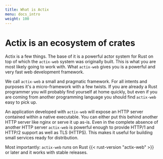 ```yaml
---
title: What is Actix
menu: docs_intro
weight: 100
---
```


# Actix is an ecosystem of crates

Actix is a few things. The base of it is a powerful actor system for Rust on top of which the
`actix-web` system was originally built. This is what you are most likely going to work with. What
`actix-web` gives you is a powerful and very fast web development framework.

We call `actix-web` a small and pragmatic framework. For all intents and purposes it's a
micro-framework with a few twists. If you are already a Rust programmer you will probably find
yourself at home quickly, but even if you are coming from another programming language you should
find `actix-web` easy to pick up.

An application developed with `actix-web` will expose an HTTP server contained within a native
executable. You can either put this behind another HTTP server like nginx or serve it up as-is. Even
in the complete absence of another HTTP server `actix-web` is powerful enough to provide HTTP/1 and
HTTP/2 support as well as TLS (HTTPS). This makes it useful for building small services ready for
distribution.

Most importantly: `actix-web` runs on Rust {{< rust-version "actix-web" >}} or later and it works
with stable releases.

<!-- TODO -->
<!-- which is built upon the fantastic [Tokio][tokio] asynchronous I/O system -->

<!-- LINKS -->

[tokio]: https://tokio.rs
